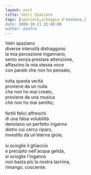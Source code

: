 ```yaml
---
layout: post
title: Vetri Spaziano
tags: [speciale,scheggia d'essenza,]
date: 2009-10-11 22:40:00
author: pietro
---
```

Vetri spaziano<br/>diverse intensità distraggono<br/>la mia percezione ingannano,<br/>sento senza prestare attenzione,<br/>affascino la mia stessa voce<br/>con parole che non ho pensato,<br/><br/>tutta questa verità<br/>proviene da un nulla<br/>che non ho mai creato,<br/>proviene da una musica<br/>che non ho mai sentito;<br/><br/>fertili felici affreschi<br/>di una falsa volubilità<br/>denotano un perfetto inganno<br/>dietro cui cerco riparo,<br/>investito da un'eterna gioia;<br/><br/>si scioglie il ghiaccio<br/>e precipito nell'acqua gelida,<br/>si scioglie l'inganno<br/>non basta più la nostra lacrima,<br/>rimango, cosciente.
